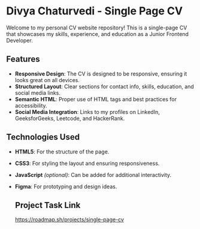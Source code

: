 # Divya Chaturvedi - Single Page CV

Welcome to my personal CV website repository! This is a single-page CV that showcases my skills, experience, and education as a Junior Frontend Developer.

## Features

- **Responsive Design**: The CV is designed to be responsive, ensuring it looks great on all devices.
- **Structured Layout**: Clear sections for contact info, skills, education, and social media links.
- **Semantic HTML**: Proper use of HTML tags and best practices for accessibility.
- **Social Media Integration**: Links to my profiles on LinkedIn, GeeksforGeeks, Leetcode, and HackerRank.

## Technologies Used

- **HTML5**: For the structure of the page.
- **CSS3**: For styling the layout and ensuring responsiveness.
- **JavaScript** *(optional)*: Can be added for additional interactivity.
- **Figma**: For prototyping and design ideas.
  
  ## Project Task Link
  https://roadmap.sh/projects/single-page-cv
  
